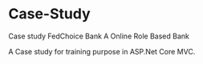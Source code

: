 # Case-Study
Case study FedChoice Bank
A Online Role Based Bank


A Case study for training purpose in ASP.Net Core MVC.